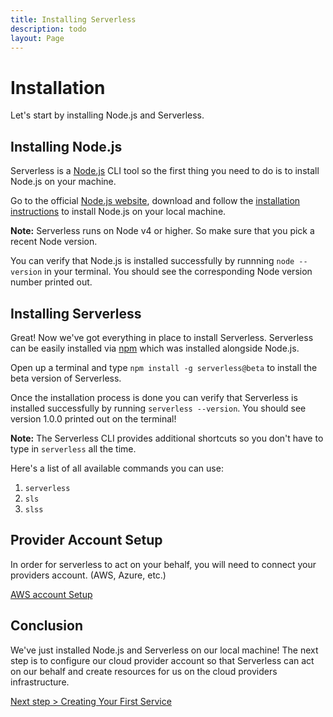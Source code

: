 ```yaml
---
title: Installing Serverless
description: todo
layout: Page
---
```


# Installation

Let's start by installing Node.js and Serverless.

## Installing Node.js

Serverless is a [Node.js](https://nodejs.org) CLI tool so the first thing you need to do is to install Node.js on your
machine.

Go to the official [Node.js website](https://nodejs.org), download and follow the
[installation instructions](https://nodejs.org/en/download/) to install Node.js on your local machine.

**Note:** Serverless runs on Node v4 or higher. So make sure that you pick a recent Node version.

You can verify that Node.js is installed successfully by runnning `node --version` in your terminal. You should see the corresponding Node version number printed out.

## Installing Serverless

Great! Now we've got everything in place to install Serverless. Serverless can be easily installed via
[npm](https://npmjs.org) which was installed alongside Node.js.

Open up a terminal and type `npm install -g serverless@beta` to install the beta version of Serverless.

Once the installation process is done you can verify that Serverless is installed successfully by running
`serverless --version`. You should see version 1.0.0 printed out on the terminal!

**Note:** The Serverless CLI provides additional shortcuts so you don't have to type in `serverless` all the time.

Here's a list of all available commands you can use:

1. `serverless`
2. `sls`
3. `slss`

## Provider Account Setup

In order for serverless to act on your behalf, you will need to connect your providers account. (AWS, Azure, etc.)

[AWS account Setup](./providers/setup.md)

## Conclusion

We've just installed Node.js and Serverless on our local machine! The next step is to configure our cloud provider account so that Serverless can act on our behalf and create resources for us on the cloud providers infrastructure.

[Next step > Creating Your First Service](./2_creating-services.md)
